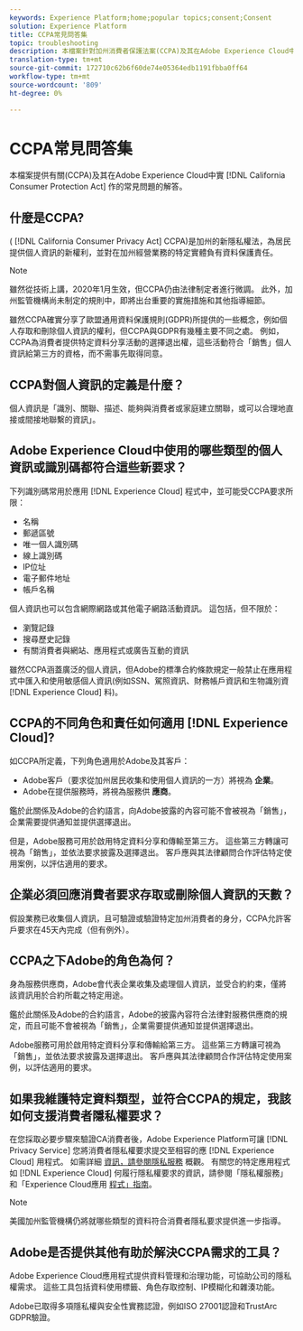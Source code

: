 ```yaml
---
keywords: Experience Platform;home;popular topics;consent;Consent
solution: Experience Platform
title: CCPA常見問答集
topic: troubleshooting
description: 本檔案針對加州消費者保護法案(CCPA)及其在Adobe Experience Cloud中實作的常見問題提供解答。
translation-type: tm+mt
source-git-commit: 172710c62b6f60de74e05364edb1191fbba0ff64
workflow-type: tm+mt
source-wordcount: '809'
ht-degree: 0%

---
```



# CCPA常見問答集

本檔案提供有關(CCPA)及其在Adobe Experience Cloud中實 [!DNL California Consumer Protection Act] 作的常見問題的解答。

## 什麼是CCPA?

( [!DNL California Consumer Privacy Act] CCPA)是加州的新隱私權法，為居民提供個人資訊的新權利，並對在加州經營業務的特定實體負有資料保護責任。

>[!NOTE]
>
>雖然從技術上講，2020年1月生效，但CCPA仍由法律制定者進行微調。 此外，加州監管機構尚未制定的規則中，即將出台重要的實施措施和其他指導細節。

雖然CCPA確實分享了歐盟通用資料保護規則(GDPR)所提供的一些概念，例如個人存取和刪除個人資訊的權利，但CCPA與GDPR有幾種主要不同之處。 例如，CCPA為消費者提供特定資料分享活動的選擇退出權，這些活動符合「銷售」個人資訊給第三方的資格，而不需事先取得同意。

## CCPA對個人資訊的定義是什麼？

個人資訊是「識別、關聯、描述、能夠與消費者或家庭建立關聯，或可以合理地直接或間接地聯繫的資訊」。

## Adobe Experience Cloud中使用的哪些類型的個人資訊或識別碼都符合這些新要求？

下列識別碼常用於應用 [!DNL Experience Cloud] 程式中，並可能受CCPA要求所限：

- 名稱
- 郵遞區號
- 唯一個人識別碼
- 線上識別碼
- IP位址
- 電子郵件地址
- 帳戶名稱

個人資訊也可以包含網際網路或其他電子網路活動資訊。 這包括，但不限於：

- 瀏覽記錄
- 搜尋歷史記錄
- 有關消費者與網站、應用程式或廣告互動的資訊

雖然CCPA涵蓋廣泛的個人資訊，但Adobe的標準合約條款規定一般禁止在應用程式中匯入和使用敏感個人資訊(例如SSN、駕照資訊、財務帳戶資訊和生物識別資 [!DNL Experience Cloud] 料)。

## CCPA的不同角色和責任如何適用 [!DNL Experience Cloud]?

如CCPA所定義，下列角色適用於Adobe及其客戶：

- Adobe客戶（要求從加州居民收集和使用個人資訊的一方）將視為 **企業**。
- Adobe在提供服務時，將視為服務供 **應商**。

鑑於此關係及Adobe的合約語言，向Adobe披露的內容可能不會被視為「銷售」，企業需要提供通知並提供選擇退出。

但是，Adobe服務可用於啟用特定資料分享和傳輸至第三方。 這些第三方轉讓可視為「銷售」，並依法要求披露及選擇退出。  客戶應與其法律顧問合作評估特定使用案例，以評估適用的要求。

## 企業必須回應消費者要求存取或刪除個人資訊的天數？

假設業務已收集個人資訊，且可驗證或驗證特定加州消費者的身分，CCPA允許客戶要求在45天內完成（但有例外）。

## CCPA之下Adobe的角色為何？

身為服務供應商，Adobe會代表企業收集及處理個人資訊，並受合約約束，僅將該資訊用於合約所載之特定用途。

鑑於此關係及Adobe的合約語言，Adobe的披露內容符合法律對服務供應商的規定，而且可能不會被視為「銷售」，企業需要提供通知並提供選擇退出。

Adobe服務可用於啟用特定資料分享和傳輸給第三方。 這些第三方轉讓可視為「銷售」，並依法要求披露及選擇退出。  客戶應與其法律顧問合作評估特定使用案例，以評估適用的要求。

## 如果我維護特定資料類型，並符合CCPA的規定，我該如何支援消費者隱私權要求？

在您採取必要步驟來驗證CA消費者後，Adobe Experience Platform可讓 [!DNL Privacy Service] 您將消費者隱私權要求提交至相容的應 [!DNL Experience Cloud] 用程式。 如需詳細 [資訊，請參閱隱私服務](../home.md) 概觀。 有關您的特定應用程式如 [!DNL Experience Cloud] 何履行隱私權要求的資訊，請參閱「隱私權服務」和「Experience Cloud應用 [程式」指南](../experience-cloud-apps.md)。

>[!NOTE]
>
>美國加州監管機構仍將就哪些類型的資料符合消費者隱私要求提供進一步指導。

## Adobe是否提供其他有助於解決CCPA需求的工具？

Adobe Experience Cloud應用程式提供資料管理和治理功能，可協助公司的隱私權需求。 這些工具包括資料使用標籤、角色存取控制、IP模糊化和雜湊功能。

Adobe已取得多項隱私權與安全性實務認證，例如ISO 27001認證和TrustArc GDPR驗證。